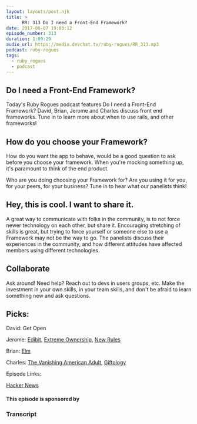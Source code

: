 ```yaml
---
layout: layouts/post.njk
title: >
      RR: 313 Do I need a Front-End Framework?
date: 2017-06-07 19:03:12
episode_number: 313
duration: 1:09:29
audio_url: https://media.devchat.tv/ruby-rogues/RR_313.mp3
podcast: ruby-rogues
tags: 
  - ruby_rogues
  - podcast
---
```


## Do I need a Front-End Framework?

Today's Ruby Rogues podcast features Do I need a Front-End Framework?&nbsp;David, Brian, Jerome and Charles discuss front end frameworks. Tune in to learn more about when to use rails, and other frameworks!

## How do you choose your Framework?

How do you want the app to behave, would be a good question to ask before you choose your framework. When you're mocking something up, it's paramount to think of the end product.

Who are you doing choosing your Framework for? Are you using it for you, for your peers, for your business? Tune in to hear what our panelists think!

## Hey, this is cool. I want to share it.

A great way to communicate with folks in the community, is to not force newer technology on each other, but share it. Encouraging stretching of skills is great, but trying to force yourself or someone else to use a Framework may not be the way to go. The panelists discuss their experiences in the community, and how different attitudes have affected members using different technologies.

## Collaborate

Ask around! Need help? Reach out to devs in users groups, etc. Make the investment in your own skills, in your team skills, and don't be afraid to learn something new and ask questions.

## Picks:

David: Get Open

Jerome:&nbsp;[Edibit](https://edibit.wordpress.com/), [Extreme Ownership](https://www.amazon.com/Extreme-Ownership-U-S-Navy-SEALs/dp/1250067057/ref=sr_1_1?ie=UTF8&qid=1496561914&sr=8-1&keywords=extreme+ownership),&nbsp;[New Rules](https://www.amazon.com/New-Rules-Work-Playbook-Navigating/dp/0451495675/ref=sr_1_1?ie=UTF8&qid=1496561957&sr=8-1&keywords=the+new+rules+of+work)

Brian: [Elm](http://elm-lang.org/)

Charles:&nbsp;[The Vanishing American Adult](https://www.amazon.com/Vanishing-American-Adult-Coming-Crisis/dp/1250114403/ref=sr_1_1?ie=UTF8&qid=1496562349&sr=8-1&keywords=the+vanishing+american+adult),&nbsp;[Giftology](https://www.amazon.com/s/ref=nb_sb_ss_c_1_9?url=search-alias%3Daps&field-keywords=giftology&sprefix=giftology%2Caps%2C218&crid=SFRA8SNTDUUC)

Episode Links:

[Hacker News](https://news.ycombinator.com/)

#### This episode is sponsored by



### Transcript


